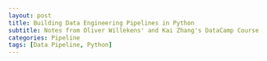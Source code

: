```yaml
--- 
layout: post 
title: Building Data Engineering Pipelines in Python
subtitle: Notes from Oliver Willekens' and Kai Zhang's DataCamp Course
categories: Pipeline
tags: [Data Pipeline, Python]
---
```


